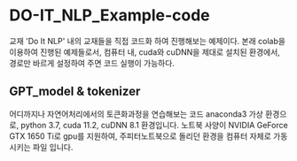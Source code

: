 # DO-IT_NLP_Example-code
교재 'Do It NLP' 내의 교재들을 직접 코드화 하여 진행해보는 예제이다.
본래 colab을 이용하여 진행된 예제들로서,
컴퓨터 내, cuda와 cuDNN을 제대로 설치된 환경에서,
경로만 바르게 설정하여 주면 코드 실행이 가능하다.

## GPT_model & tokenizer
어디까지나 자연어처리에서의 토큰화과정을 연습해보는 코드
anaconda3 가상 환경으로, python 3.7, cuda 11.2, cuDNN 8.1 환경입니다.
노트북 사양이 NVIDIA GeForce GTX 1650 Ti로 gpu를 지원하여, 주피터노트북으로 돌리던 환경을 컴퓨터 자체로 가동시키는 파일 입니다.
